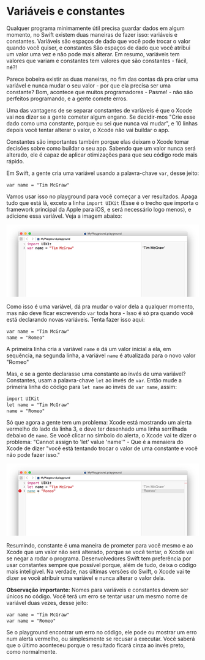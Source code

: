 # Variáveis e constantes

Qualquer programa minimamente útil precisa guardar dados em algum momento, no Swift existem duas maneiras de fazer isso: variáveis e constantes. Variáveis são espaços de dado que você pode trocar o valor quando você quiser, e constantes São espaços de dado que você atribui um valor uma vez e não pode mais alterar. Em resumo, variáveis tem valores que variam e constantes tem valores que são constantes - fácil, né?! 

Parece bobeira existir as duas maneiras, no fim das contas dá pra criar uma variável e nunca mudar o seu valor - por que ela precisa ser uma constante? Bom, acontece que muitos programadores - Pasme! - não são perfeitos programando, e a gente comete erros.

Uma das vantagens de se separar constantes de variáveis é que o Xcode vai nos dizer se a gente cometer algum engano. Se decidir-mos "Crie esse dado como uma constante, porque eu sei que nunca vai mudar", e 10 linhas depois você tentar alterar o valor, o Xcode não vai buildar o app.

Constantes são importantes também porque elas deixam o Xcode tomar decisões sobre como buildar o seu app. Sabendo que um valor nunca será alterado, ele é capaz de aplicar otimizações para que seu código rode mais rápido.

Em Swift, a gente cria uma variável usando a palavra-chave `var`, desse jeito:

    var name = "Tim McGraw"

Vamos usar isso no playground para você começar a ver resultados. Apaga tudo que está lá, exceto a linha `import UIKit` (Esse é o trecho que importa o framework principal da Apple para iOS, e será necessário logo menos), e adicione essa variável. Veja a imagem abaixo:

![No Xcode playgrounds, você digita seu código do lado esquerdo e vê o resultado do lado direito um segundo depois.](0-2.png)

Como isso é uma variável, dá pra mudar o valor dela a qualquer momento, mas não deve ficar escrevendo `var` toda hora - Isso é só pra quando você está declarando novas variáveis. Tenta fazer isso aqui:

    var name = "Tim McGraw"
    name = "Romeo"

A primeira linha cria a variável `name` e dá um valor inicial a ela, em sequência, na segunda linha, a variável `name` é atualizada para o novo valor "Romeo"

Mas, e se a gente declarasse uma constante ao invés de uma variável? Constantes, usam a palavra-chave `let` ao invés de `var`. Então mude a primeira linha do código para `let name` ao invés de `var name`, assim:

    import UIKit
    let name = "Tim McGraw"
    name = "Romeo"

Só que agora a gente tem um problema: Xcode está mostrando um alerta vermelho do lado da linha 3, e deve ter desenhado uma linha serrilhada debaixo de `name`. Se você clicar no símbolo do alerta, o Xcode vai te dizer o problema: "Cannot assign to 'let' value 'name'" - Que é a menaiera do Xcode de dizer "você está tentando trocar o valor de uma constante e você não pode fazer isso."

![Se tentar trocar o valor de uma constante em Swift, Xcode não vai buildar o seu app.](0-3.png)

Resumindo, constante é uma maneira de prometer para você mesmo e ao Xcode que um valor não será alterado, porque se você tentar, o Xcode vai se negar a rodar o programa. Desenvolvedores Swift tem preferência por usar constantes sempre que possível porque, além de tudo, deixa o código mais inteligível. Na verdade, nas últimas versões do Swift, o Xcode vai te dizer se você atribuir uma variável e nunca alterar o valor dela.

**Observação importante:** Nomes para variáveis e constantes devem ser únicos no código. Você terá um erro se tentar usar um mesmo nome de variável duas vezes, desse jeito:

    var name = "Tim McGraw"
    var name = "Romeo"

Se o playground encontrar um erro no código, ele pode ou mostrar um erro num alerta vermelho, ou simplesmente se recusar a executar. Você saberá que o último aconteceu porque o resultado ficará cinza ao invés preto, como normalmente.
